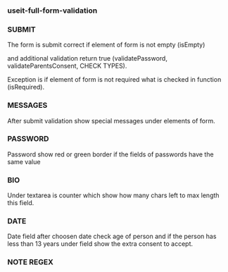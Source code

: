 ### useit-full-form-validation

### SUBMIT
The form is submit correct if element of form is not empty (isEmpty) 

and additional validation return true (validatePassword, validateParentsConsent, CHECK TYPES). 

Exception is if element of form is not required what is checked in function (isRequired).

### MESSAGES
After submit validation show special messages under elements of form.

### PASSWORD 
Password show red or green border if the fields of passwords have the same value

### BIO
Under textarea is counter which show how many chars left to max length this field.

### DATE 
Date field after choosen date check age of person and if the person has less than 13 years under field show the extra consent to accept.

### NOTE REGEX




